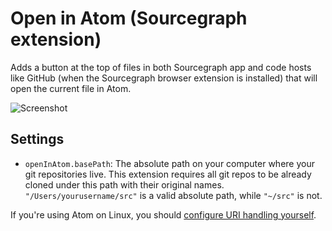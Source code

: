 # Open in Atom (Sourcegraph extension)

Adds a button at the top of files in both Sourcegraph app and code hosts like GitHub (when the Sourcegraph browser extension is installed) that will open the current file in Atom. 

<picture>
<source srcset="https://user-images.githubusercontent.com/37420160/96530024-856d0780-1254-11eb-968c-624aff1fd2e5.png" media="(prefers-color-scheme: dark)" />
<source srcset="https://user-images.githubusercontent.com/37420160/96607497-6b6c0d00-12c6-11eb-921b-6ac6af8e90eb.png" media="(prefers-color-scheme: light)" />
<img src="https://user-images.githubusercontent.com/37420160/96607497-6b6c0d00-12c6-11eb-921b-6ac6af8e90eb.png" alt="Screenshot" />
</picture>

## Settings

- `openInAtom.basePath`: The absolute path on your computer where your git repositories live. This extension requires all git repos to be already cloned under this path with their original names. `"/Users/yourusername/src"` is a valid absolute path, while `"~/src"` is not.

If you're using Atom on Linux, you should [configure URI handling yourself](https://flight-manual.atom.io/hacking-atom/sections/handling-uris/#linux-support).
